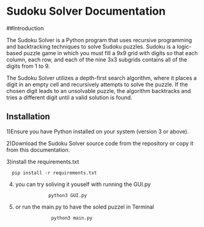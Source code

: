
# Sudoku Solver Documentation


##Introduction

The Sudoku Solver is a Python program that uses recursive programming and backtracking techniques to solve Sudoku puzzles. Sudoku is a logic-based puzzle game in which you must fill a 9x9 grid with digits so that each column, each row, and each of the nine 3x3 subgrids contains all of the digits from 1 to 9.

The Sudoku Solver utilizes a depth-first search algorithm, where it places a digit in an empty cell and recursively attempts to solve the puzzle. If the chosen digit leads to an unsolvable puzzle, the algorithm backtracks and tries a different digit until a valid solution is found.

## Installation


1)Ensure you have Python installed on your system (version 3 or above).

2)Download the Sudoku Solver source code from the repository or copy it from this documentation.

3)install the requirements.txt

      pip install -r requirements.txt
      
4) you can try soliving it youself with running the GUI.py

                   python3 GUI.py
5) or run the main.py to have the soled puzzel in Terminal
      
                    python3 main.py
